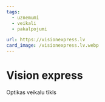 ```yaml
---
tags:
  - uznemumi
  - veikali
  - pakalpojumi

url: https://visionexpress.lv
card_image: /visionexpress.lv.webp
---
```


# Vision express

Optikas veikalu tīkls
